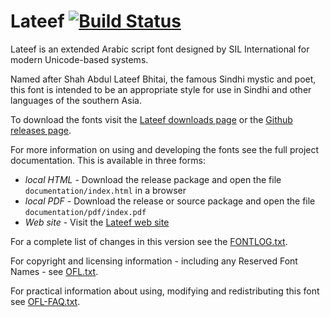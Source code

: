 # Lateef [![Build Status](https://build.palaso.org/app/rest/builds/buildType:Fonts_Lateef/statusIcon)](https://build.palaso.org/viewType.html?buildTypeId=Fonts_Lateef&guest=1)  

Lateef is an extended Arabic script font designed by SIL International for modern Unicode-based systems.

Named after Shah Abdul Lateef Bhitai, the famous Sindhi mystic and poet, this font is intended to be an appropriate style for use in Sindhi and other languages of the southern Asia.

To download the fonts visit the [Lateef downloads page](https://software.sil.org/lateef/download/) or the [Github releases page](https://github.com/silnrsi/font-lateef/releases).

For more information on using and developing the fonts see the full project documentation. This is available in three forms:

- *local HTML* - Download the release package and open the file `documentation/index.html` in a browser
- *local PDF* - Download the release or source package and open the file `documentation/pdf/index.pdf`
- *Web site* - Visit the [Lateef web site](https://software.sil.org/lateef) 

For a complete list of changes in this version see the [FONTLOG.txt](FONTLOG.txt).

For copyright and licensing information - including any Reserved Font Names - see [OFL.txt](OFL.txt).

For practical information about using, modifying and redistributing this font see [OFL-FAQ.txt](OFL-FAQ.txt).
